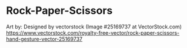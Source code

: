 # Rock-Paper-Scissors

Art by:
Designed by vectorstock (Image #25169737 at VectorStock.com)
https://www.vectorstock.com/royalty-free-vector/rock-paper-scissors-hand-gesture-vector-25169737
